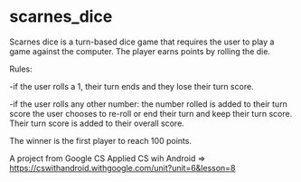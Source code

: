 # scarnes_dice
Scarnes dice is a turn-based dice game that requires the user to play a game against the computer. 
The player earns points by rolling the die.

Rules:

-if the user rolls a 1, their turn ends and they lose their turn score. 

-if the user rolls any other number:
   the number rolled is added to their turn score
   the user chooses to re-roll or end their turn and keep their turn score. Their turn score is added to their overall score. 

The winner is the first player to reach 100 points.

A project from Google CS Applied CS wih Android => https://cswithandroid.withgoogle.com/unit?unit=6&lesson=8
